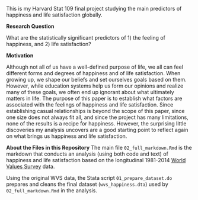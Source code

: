 This is my Harvard Stat 109 final project studying the main predictors
of happiness and life satisfaction globally.

**Research Question**

What are the statistically significant predictors of 1) the feeling of
happiness, and 2) life satisfaction?

**Motivation**

Although not all of us have a well-defined purpose of life, we all can
feel different forms and degrees of happiness and of life satisfaction.
When growing up, we shape our beliefs and set ourselves goals based on
them. However, while education systems help us form our opinions and
realize many of these goals, we often end up ignorant about what
ultimately matters in life. The purpose of this paper is to establish
what factors are associated with the feelings of happiness and life
satisfaction. Since establishing casual relationships is beyond the
scope of this paper, since one size does not always fit all, and since
the project has many limitations, none of the results is a recipe for
happiness. However, the surprising little discoveries my analysis
uncovers are a good starting point to reflect again on what brings us
happiness and life satisfaction.

**About the Files in this Repository** The main file
`02_full_markdown.Rmd` is the markdown that conducts an analysis (using
both code and text) of happiness and life satisfaction based on the
longitudinal 1981-2014 [World Values Survey](www.worldvaluessurvey.org)
data.

Using the original WVS data, the Stata script `01_prepare_dataset.do`
prepares and cleans the final dataset (`wvs_happiness.dta`) used by
`02_full_markdown.Rmd` in the analysis.
